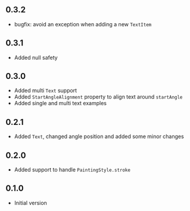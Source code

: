 ## 0.3.2
* bugfix: avoid an exception when adding a new `TextItem`

## 0.3.1
* Added null safety

## 0.3.0
* Added multi `Text` support
* Added `StartAngleAlignment` property to align text around `startAngle`
* Added single and multi text examples

## 0.2.1
* Added `Text`, changed angle position and added some minor changes

## 0.2.0
* Added support to handle `PaintingStyle.stroke`

## 0.1.0
* Initial version